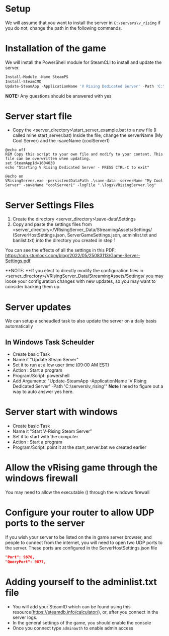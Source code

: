 # Setup
We will assume that you want to install the server in `C:\servers\v_rising` if you do not, change the path in the following commands.

# Installation of the game
We will install the PowerShell module for SteamCLI to install and update the server.
```powershell
Install-Module -Name SteamPS
Install-SteamCMD
Update-SteamApp -ApplicationName 'V Rising Dedicated Server' -Path 'C:\servers\v_rising'
```
**NOTE:** Any questions should be answered with yes

# Server start file
* Copy the <server_directory>\start_server_example.bat to a new file (I called mine start_server.bat)
Inside the file, change the serverName (My Cool Server) and the -saveName (coolServer1)

```batch
@echo off
REM Copy this script to your own file and modify to your content. This file can be overwritten when updating.
set SteamAppId=1604030
echo "Starting V Rising Dedicated Server - PRESS CTRL-C to exit"

@echo on
VRisingServer.exe -persistentDataPath .\save-data -serverName "My Cool Server" -saveName "coolServer1" -logFile ".\logs\VRisingServer.log"
```

# Server Settings Files
1. Create the directory <server_directory>\save-data\Settings
2. Copy and paste the settings files from <server_directory>/VRisingServer_Data/StreamingAssets/Settings/ (ServerHostSettings.json, ServerGameSettings.json, adminlist.txt and banlist.txt) into the directory you created in step 1

You can see the effects of all the settings in this PDF: https://cdn.stunlock.com/blog/2022/05/25083113/Game-Server-Settings.pdf

**NOTE: **If you elect to directly modify the configuration files in <server_directory>/VRisingServer_Data/StreamingAssets/Settings/ you may loose your configuration changes with new updates, so you may want to consider backing them up.

# Server updates
We can setup a scheudled task to also update the server on a daily basis automatically

## In Windows Task Scheulder
* Create basic Task
* Name it "Update Steam Server"
* Set it to run at a low user time (09:00 AM EST)
* Action : Start a program
* Program/Script: powershell
* Add Arguments: "Update-SteamApp -ApplicationName 'V Rising Dedicated Server' -Path 'C:\servers\v_rising'"
**Note** I need to figure out a way to auto answer yes here.

# Server start with windows
* Create basic Task
* Name it "Start V-Rising Steam Server"
* Set it to start with the computer
* Action : Start a program
* Program/Script: point it at the start_server.bat we created earlier

# Allow the vRising game through the windows firewall
You may need to allow the executable () through the windows firewall

# Configure your router to allow UDP ports to the server
If you wish your server to be listed on the in game server browser, and people to connect from the internet, you will need to open two UDP ports to the server.
These ports are configured in the ServerHostSettings.json file
```json
"Port": 9876,
"QueryPort": 9877,
```

# Adding yourself to the adminlist.txt file
* You will add your SteamID which can be found using this resource(https://steamdb.info/calculator/), or, after you connect in the server logs.
* In the general settings of the game, you should enable the console
* Once you connect type `adminauth` to enable admin access


